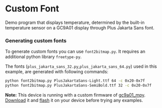 # Custom Font
Demo program that displays temperature, determined by the built-in temperature sensor on a GC9A01 display through Plus Jakarta Sans font.

### Generating custom fonts
To generate custom fonts you can use `font2bitmap.py`. It requires an additional python library `freetype-py`.

The fonts (`plus_jakarta_sans_32.py`,`plus_jakarta_sans_64.py`) used in this example, are generated with following commands:
```sh
python font2bitmap.py PlusJakartaSans-Light.ttf 64 -c 0x20-0x7f
python font2bitmap.py PlusJakartaSans-SemiBold.ttf 32 -c 0x20-0x7f
```

**Note:** This device is running with a custom firmware of [gc9a01_mpy][gc9a01_mpy]. [Download][firmware] it and
[flash][raspb-pico-getting-started] it on your device before trying any examples.

[gc9a01_mpy]: <https://github.com/russhughes/gc9a01_mpy>
[firmware]: <https://github.com/russhughes/gc9a01_mpy/tree/main/firmware/RP2>
[raspb-pico-getting-started]: <https://projects.raspberrypi.org/en/projects/getting-started-with-the-pico/3>